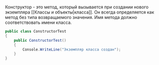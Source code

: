 Конструктор - это метод, который вызывается при создании нового экземпляра [[Классы и объекты|класса]]. Он всегда определяется как метод без типа возвращаемого значения. Имя метода должно соответствовать имени класса.

```cs
public class ConstructorTest
{
	public ConstructorTest()
	{
		Console.WriteLine("Экземпляр класса создан");
	}
}
```